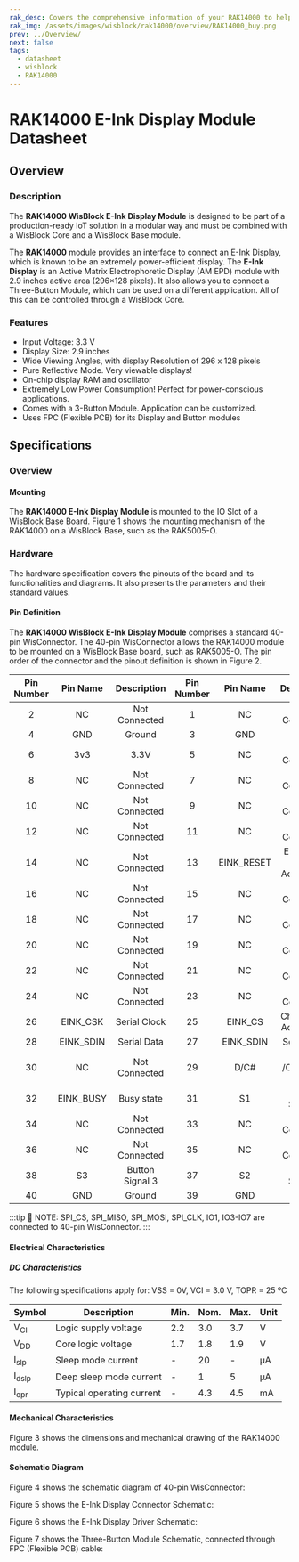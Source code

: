 ```yaml
---
rak_desc: Covers the comprehensive information of your RAK14000 to help you in using it. This information includes technical specifications, characteristics, and requirements, and it also discusses the device components.
rak_img: /assets/images/wisblock/rak14000/overview/RAK14000_buy.png
prev: ../Overview/
next: false
tags:
  - datasheet
  - wisblock
  - RAK14000
---
```


# RAK14000 E-Ink Display Module Datasheet

## Overview

### Description

The **RAK14000 WisBlock E-Ink Display Module** is designed to be part of a production-ready IoT solution in a modular way and must be combined with a WisBlock Core and a WisBlock Base module.

The **RAK14000** module provides an interface to connect an E-Ink Display, which is known to be an extremely power-efficient display. The **E-Ink Display** is an Active Matrix Electrophoretic Display (AM EPD) module with 2.9&nbsp;inches active area (296×128 pixels). It also allows you to connect a Three-Button Module, which can be used on a different application. All of this can be controlled through a WisBlock Core. 

### Features 

*   Input Voltage: 3.3&nbsp;V
*   Display Size: 2.9&nbsp;inches
*   Wide Viewing Angles, with display Resolution of 296 x 128 pixels
*   Pure Reflective Mode. Very viewable displays!  
*   On-chip display RAM and oscillator
*   Extremely Low Power Consumption! Perfect for power-conscious applications.  
*   Comes with a 3-Button Module. Application can be customized.
*   Uses FPC (Flexible PCB) for its Display and Button modules

## Specifications

### Overview

#### Mounting

The **RAK14000 E-Ink Display Module** is mounted to the IO Slot of a WisBlock Base Board. Figure 1 shows the mounting mechanism of the RAK14000 on a WisBlock Base, such as the RAK5005-O.  

<rk-img
  src="/assets/images/wisblock/rak14000/datasheet/rak14000-mounting.png"
  width="50%"
  caption="RAK14000 Module Mounting"
/>
  
### Hardware

The hardware specification covers the pinouts of the board and its functionalities and diagrams. It also presents the parameters and their standard values.

#### Pin Definition

The **RAK14000 WisBlock E-Ink Display Module** comprises a standard 40-pin WisConnector. The 40-pin WisConnector allows the RAK14000 module to be mounted on a WisBlock Base board, such as RAK5005-O. The pin order of the connector and the pinout definition is shown in Figure 2.

<rk-img
  src="/assets/images/wisblock/rak14000/datasheet/rak14000-pins.png"
  width="60%"
  caption="RAK14000 Module Pinout"
/>  

| Pin Number | Pin Name  |   Description   | Pin Number |  Pin Name  |          Description          |
| :--------: | :-------: | :-------------: | :--------: | :--------: | :---------------------------: |
|     2      |    NC     |  Not Connected  |     1      |     NC     |         Not Connected         |
|     4      |    GND    |     Ground      |     3      |    GND     |            Ground             |
|     6      |    3v3    |      3.3V       |     5      |     NC     |         Not Connected         |
|     8      |    NC     |  Not Connected  |     7      |     NC     |         Not Connected         |
|     10     |    NC     |  Not Connected  |     9      |     NC     |         Not Connected         |
|     12     |    NC     |  Not Connected  |     11     |     NC     |         Not Connected         |
|     14     |    NC     |  Not Connected  |     13     | EINK_RESET | EPD Reset signal. Active Low. |
|     16     |    NC     |  Not Connected  |     15     |     NC     |         Not Connected         |
|     18     |    NC     |  Not Connected  |     17     |     NC     |         Not Connected         |
|     20     |    NC     |  Not Connected  |     19     |     NC     |         Not Connected         |
|     22     |    NC     |  Not Connected  |     21     |     NC     |         Not Connected         |
|     24     |    NC     |  Not Connected  |     23     |     NC     |         Not Connected         |
|     26     | EINK_CSK  |  Serial Clock   |     25     |  EINK_CS   |   Chip select. Active Low.    |
|     28     | EINK_SDIN |   Serial Data   |     27     | EINK_SDIN  |          Serial Data          |
|     30     |    NC     |  Not Connected  |     29     |    D/C#    |     Data /Command control     |
|     32     | EINK_BUSY |   Busy state    |     31     |     S1     |        Button Signal 1        |
|     34     |    NC     |  Not Connected  |     33     |     NC     |         Not Connected         |
|     36     |    NC     |  Not Connected  |     35     |     NC     |         Not Connected         |
|     38     |    S3     | Button Signal 3 |     37     |     S2     |        Button Signal 2        |
|     40     |    GND    |     Ground      |     39     |    GND     |            Ground             |

:::tip 📝 NOTE:
SPI_CS, SPI_MISO, SPI_MOSI, SPI_CLK, IO1, IO3-IO7 are connected to 40-pin WisConnector.
:::
  
#### Electrical Characteristics  
  
##### DC Characteristics    
  
The following specifications apply for: VSS = 0V, VCI = 3.0&nbsp;V, TOPR = 25&nbsp;ºC
  
| Symbol           | Description               | Min. | Nom. | Max. | Unit |
| ---------------- | ------------------------- | ---- | ---- | ---- | ---- |
| V<sub>CI</sub>   | Logic supply voltage      | 2.2  | 3.0  | 3.7  | V    |
| V<sub>DD</sub>   | Core logic voltage        | 1.7  | 1.8  | 1.9  | V    |
| I<sub>slp</sub>  | Sleep mode current        | -    | 20   | -    | µA   |
| I<sub>dslp</sub> | Deep sleep mode current   | -    | 1    | 5    | µA   |
| I<sub>opr</sub>  | Typical operating current | -    | 4.3  | 4.5  | mA   |
  
#### Mechanical Characteristics  
  
 
Figure 3 shows the dimensions and mechanical drawing of the RAK14000 module.  
  
<rk-img
  src="/assets/images/wisblock/rak14000/datasheet/rak14000-dimensions.png"
  width="60%"
  caption="RAK14000 Module Mechanical Characteristics"
/>  

#### Schematic Diagram

Figure 4 shows the schematic diagram of 40-pin WisConnector:

<rk-img
  src="/assets/images/wisblock/rak14000/datasheet/wisio-connector.png"
  width="80%"
  caption="RAK14000 40-pin WisConnector Connection Schematic"
/>  

Figure 5 shows the E-Ink Display Connector Schematic:

<rk-img
  src="/assets/images/wisblock/rak14000/datasheet/eink.png"
  width="100%"
  caption="RAK14000 E-Ink Display Connection Schematic"
/>  

Figure 6 shows the E-Ink Display Driver Schematic:

<rk-img
  src="/assets/images/wisblock/rak14000/datasheet/driver-schematic.png"
  width="100%"
  caption="RAK14000 E-Ink Display Driver Schematic"
/>  

Figure 7 shows the Three-Button Module Schematic, connected through FPC (Flexible PCB) cable:

<rk-img
  src="/assets/images/wisblock/rak14000/datasheet/button-connector.png"
  width="80%"
  caption="RAK14000 Three-Button Module Schematic"
/>
